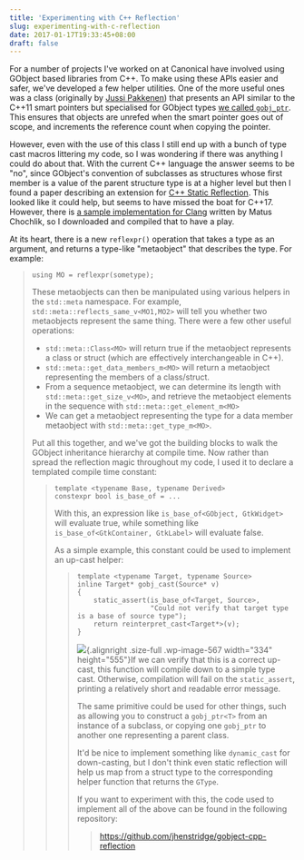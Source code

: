 ```yaml
---
title: 'Experimenting with C++ Reflection'
slug: experimenting-with-c-reflection
date: 2017-01-17T19:33:45+08:00
draft: false
---
```


For a number of projects I\'ve worked on at Canonical have involved
using GObject based libraries from C++. To make using these APIs easier
and safer, we\'ve developed a few helper utilities. One of the more
useful ones was a class (originally by [Jussi
Pakkenen](http://nibblestew.blogspot.com/)) that presents an API similar
to the C++11 smart pointers but specialised for GObject types [we called
`gobj_ptr`](http://bazaar.launchpad.net/~unity-team/thumbnailer/trunk/view/head:/include/internal/gobj_memory.h).
This ensures that objects are unrefed when the smart pointer goes out of
scope, and increments the reference count when copying the pointer.

However, even with the use of this class I still end up with a bunch of
type cast macros littering my code, so I was wondering if there was
anything I could do about that. With the current C++ language the answer
seems to be \"no\", since GObject\'s convention of subclasses as
structures whose first member is a value of the parent structure type is
at a higher level but then I found a paper describing an extension for
[C++ Static
Reflection](http://www.open-std.org/jtc1/sc22/wg21/docs/papers/2016/p0194r1.html).
This looked like it could help, but seems to have missed the boat for
C++17. However, there is [a sample implementation for
Clang](https://github.com/matus-chochlik/clang) written by Matus
Chochlik, so I downloaded and compiled that to have a play.

At its heart, there is a new `reflexpr()` operation that takes a type as
an argument, and returns a type-like \"metaobject\" that describes the
type. For example:

>     using MO = reflexpr(sometype);
>
> These metaobjects can then be manipulated using various helpers in the
> `std::meta` namespace. For example,
> `std::meta::reflects_same_v<MO1,MO2>` will tell you whether two
> metaobjects represent the same thing. There were a few other useful
> operations:
>
> -   `std::meta::Class<MO>` will return true if the metaobject
>     represents a class or struct (which are effectively
>     interchangeable in C++).
> -   `std::meta::get_data_members_m<MO>` will return a metaobject
>     representing the members of a class/struct.
> -   From a sequence metaobject, we can determine its length with
>     `std::meta::get_size_v<MO>`, and retrieve the metaobject elements
>     in the sequence with `std::meta::get_element_m<MO>`
> -   We can get a metaobject representing the type for a data member
>     metaobject with `std::meta::get_type_m<MO>`.
>
> Put all this together, and we\'ve got the building blocks to walk the
> GObject inheritance hierarchy at compile time. Now rather than spread
> the reflection magic throughout my code, I used it to declare a
> templated compile time constant:
>
> >     template <typename Base, typename Derived>
> >     constexpr bool is_base_of = ...
> >
> > With this, an expression like `is_base_of<GObject, GtkWidget>` will
> > evaluate true, while something like
> > `is_base_of<GtkContainer, GtkLabel>` will evaluate false.
> >
> > As a simple example, this constant could be used to implement an
> > up-cast helper:
> >
> > >     template <typename Target, typename Source>
> > >     inline Target* gobj_cast(Source* v)
> > >     {
> > >         static_assert(is_base_of<Target, Source>,
> > >                       "Could not verify that target type is a base of source type");
> > >         return reinterpret_cast<Target*>(v);
> > >     }
> > >
> > > ![](https://blogs.gnome.org/jamesh/files/2017/01/squirrelgirl-c.jpg){.alignright
> > > .size-full .wp-image-567 width="334" height="555"}If we can verify
> > > that this is a correct up-cast, this function will compile down to
> > > a simple type cast. Otherwise, compilation will fail on the
> > > `static_assert`, printing a relatively short and readable error
> > > message.
> > >
> > > The same primitive could be used for other things, such as
> > > allowing you to construct a `gobj_ptr<T>` from an instance of a
> > > subclass, or copying one `gobj_ptr` to another one representing a
> > > parent class.
> > >
> > > It\'d be nice to implement something like `dynamic_cast` for
> > > down-casting, but I don\'t think even static reflection will help
> > > us map from a struct type to the corresponding helper function
> > > that returns the `GType`.
> > >
> > > If you want to experiment with this, the code used to implement
> > > all of the above can be found in the following repository:
> > >
> > > > <https://github.com/jhenstridge/gobject-cpp-reflection>
